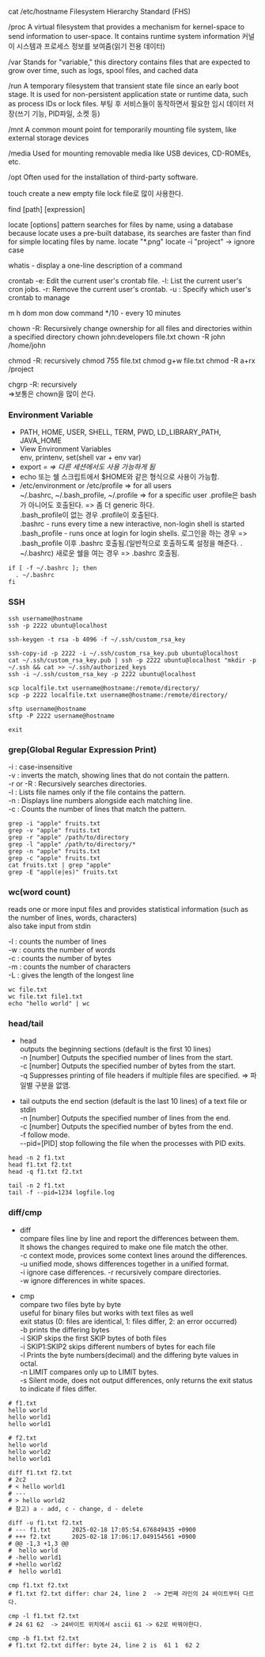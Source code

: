cat /etc/hostname
Filesystem Hierarchy Standard (FHS)

/proc 
A virtual filesystem that provides a mechanism for kernel-space to send information to user-space.
It contains runtime system information 
커널이 시스템과 프로세스 정보를 보여줌(읽기 전용 데이터)

/var
Stands for "variable," this directory contains files that are expected to grow over time, 
such as logs, spool files, and cached data

/run
A temporary filesystem that transient state file since an early boot stage. 
It is used for non-persistent application state or runtime data, such as process IDs or lock files.
부팅 후 서비스들이 동작하면서 필요한 임시 데이터 저장(쓰기 기능, PID파일, 소켓 등) 

/mnt
A common mount point for temporarily mounting file system, like external storage devices

/media
Used for mounting removable media like USB devices, CD-ROMEs, etc.

/opt
Often used for the installation of third-party software.

touch 
create a new empty file 
lock file로 많이 사용한다. 

find [path] [expression]

locate [options] pattern 
searches for files by name, using a database 
because locate uses a pre-built database, its searches are faster than find for simple locating files by name.
locate "*.png"
locate -i "project" -> ignore case

whatis - display a one-line description of a command 

crontab 
-e: Edit the current user's crontab file.
-l: List the current user's cron jobs.
-r: Remove the current user's crontab.
-u <user>: Specify which user's crontab to manage 

m h dom mon dow    command
*/10 - every 10 minutes 

chown
-R: Recursively change ownership for all files and directories within a specified directory
chown john:developers file.txt
chown -R john /home/john

chmod
-R: recursively 
chmod 755 file.txt
chmod g+w file.txt
chmod -R a+rx /project

chgrp 
-R: recursively  
=>보통은 chown을 많이 쓴다. 

### Environment Variable  
- PATH, HOME, USER, SHELL, TERM, PWD, LD_LIBRARY_PATH, JAVA_HOME
- View Environment Variables   
env, printenv, set(shell var + env var)
- export <VAR>=<VALUE> => 다른 세션에서도 사용 가능하게 됨
- echo 또는 쉘 스크립트에서 $HOME와 같은 형식으로 사용이 가능함.
- /etc/environment or /etc/profile => for all users  
~/.bashrc, ~/.bash_profile, ~/.profile => for a specific user
.profile은 bash가 아니어도 호출된다. => 좀 더 generic 하다.    
.bash_profile이 없는 경우 .profile이 호출된다.  
.bashrc - runs every time a new interactive, non-login shell is started
.bash_profile - runs once at login for login shells.
로그인을 하는 경우 => .bash_profile 이후 .bashrc 호출됨.(일반적으로 호출하도록 설정을 해준다. . ~/.bashrc) 
새로운 쉘을 여는 경우 => .bashrc 호출됨.
```
if [ -f ~/.bashrc ]; then
  . ~/.bashrc
fi
```

### SSH  
```
ssh username@hostname
ssh -p 2222 ubuntu@localhost

ssh-keygen -t rsa -b 4096 -f ~/.ssh/custom_rsa_key

ssh-copy-id -p 2222 -i ~/.ssh/custom_rsa_key.pub ubuntu@localhost
cat ~/.ssh/custom_rsa_key.pub | ssh -p 2222 ubuntu@localhost "mkdir -p ~/.ssh && cat >> ~/.ssh/authorized_keys
ssh -i ~/.ssh/custom_rsa_key -p 2222 ubuntu@localhost

scp localfile.txt username@hostname:/remote/directory/
scp -p 2222 localfile.txt username@hostname:/remote/directory/

sftp username@hostname
sftp -P 2222 username@hostname

exit
```

### grep(Global Regular Expression Print)  
\-i : case-insensitive  
\-v : inverts the match, showing lines that do not contain the pattern.  
\-r or \-R : Recursively searches directories.  
\-l : Lists file names only if the file contains the pattern.  
\-n : Displays line numbers alongside each matching line.  
\-c : Counts the number of lines that match the pattern.  

```
grep -i "apple" fruits.txt
grep -v "apple" fruits.txt
grep -r "apple" /path/to/directory
grep -l "apple" /path/to/directory/*
grep -n "apple" fruits.txt
grep -c "apple" fruits.txt
cat fruits.txt | grep "apple"
grep -E "appl(e|es)" fruits.txt
```

### wc(word count)  
reads one or more input files and provides statistical information (such as the number of lines, words, characters)  
also take input from stdin  

\-l : counts the number of lines  
\-w : counts the number of words  
\-c : counts the number of bytes  
\-m : counts the number of characters  
\-L : gives the length of the longest line  

```
wc file.txt
wc file.txt file1.txt
echo "hello world" | wc
```

### head/tail  
- head  
outputs the beginning sections (default is the first 10 lines)  
\-n \[number\] Outputs the specified number of lines from the start.   
\-c \[number\] Outputs the specified number of bytes from the start.   
\-q Suppresses printing of file headers if multiple files are specified.  => 파일별 구분을 없앰.   

- tail
outputs the end section (default is the last 10 lines) of a text file or stdin  
\-n \[number\] Outputs the specified number of lines from the end.  
\-c \[number\] Outputs the specified number of bytes from the end.  
\-f follow mode.  
\-\-pid=\[PID\] stop following the file when the processes with PID exits.   

```
head -n 2 f1.txt
head f1.txt f2.txt
head -q f1.txt f2.txt

tail -n 2 f1.txt
tail -f --pid=1234 logfile.log
```

### diff/cmp  
- diff  
compare files line by line and report the differences between them.  
It shows the changes required to make one file match the other.  
\-c context mode, provices some context lines around the differences.  
\-u unified mode, shows differences together in a unified format.  
\-i ignore case differences.
\-r recursively compare directories.  
\-w ignore differences in white spaces.

- cmp  
compare two files byte by byte  
useful for binary files but works with text files as well  
exit status (0: files are identical, 1: files differ, 2: an error occurred)  
\-b prints the differing bytes  
\-i SKIP skips the first SKIP bytes of both files  
\-i SKIP1:SKIP2  skips different numbers of bytes for each file  
-l Prints the byte numbers(decimal) and the differing byte values in octal.  
-n LIMIT compares only up to LIMIT bytes.  
-s Silent mode, does not output differences, only returns the exit status to indicate if files differ.  

```
# f1.txt
hello world
hello world1
hello world1

# f2.txt
hello world
hello world2
hello world1

diff f1.txt f2.txt
# 2c2
# < hello world1
# ---
# > hello world2
# 참고) a - add, c - change, d - delete

diff -u f1.txt f2.txt
# --- f1.txt      2025-02-18 17:05:54.676849435 +0900
# +++ f2.txt      2025-02-18 17:06:17.049154561 +0900
# @@ -1,3 +1,3 @@
#  hello world
# -hello world1
# +hello world2
#  hello world1

cmp f1.txt f2.txt
# f1.txt f2.txt differ: char 24, line 2  -> 2번째 라인의 24 바이트부터 다르다. 

cmp -l f1.txt f2.txt
# 24 61 62  -> 24바이트 위치에서 ascii 61 -> 62로 바꿔야한다. 

cmp -b f1.txt f2.txt
# f1.txt f2.txt differ: byte 24, line 2 is  61 1  62 2

```
